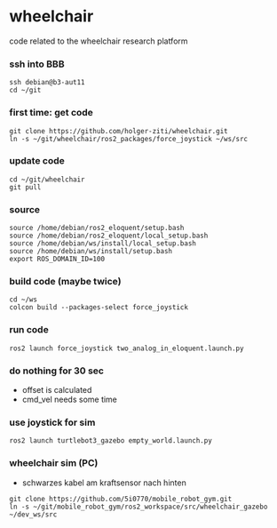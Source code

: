 # wheelchair
code related to the wheelchair research platform 

### ssh into BBB
```console
ssh debian@b3-aut11
cd ~/git
```

### first time: get code
```console
git clone https://github.com/holger-ziti/wheelchair.git
ln -s ~/git/wheelchair/ros2_packages/force_joystick ~/ws/src
```

### update code
```console
cd ~/git/wheelchair
git pull
```

### source
```console
source /home/debian/ros2_eloquent/setup.bash
source /home/debian/ros2_eloquent/local_setup.bash
source /home/debian/ws/install/local_setup.bash
source /home/debian/ws/install/setup.bash
export ROS_DOMAIN_ID=100
```

### build code (maybe twice)
```console
cd ~/ws
colcon build --packages-select force_joystick
```

### run code
```console
ros2 launch force_joystick two_analog_in_eloquent.launch.py
```

### do nothing for 30 sec
 - offset is calculated
 - cmd_vel needs some time
 
### use joystick for sim

```console
ros2 launch turtlebot3_gazebo empty_world.launch.py
```

### wheelchair sim (PC)
 - schwarzes kabel am kraftsensor nach hinten
```console
git clone https://github.com/5i0770/mobile_robot_gym.git
ln -s ~/git/mobile_robot_gym/ros2_workspace/src/wheelchair_gazebo ~/dev_ws/src
```





 



